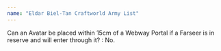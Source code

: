 ```yaml
---
name: "Eldar Biel-Tan Craftworld Army List"
---
```

Can an Avatar be placed within 15cm of a Webway Portal if a Farseer is in reserve and will enter through it?
: No.